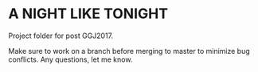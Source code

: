 # A NIGHT LIKE TONIGHT
Project folder for post GGJ2017.

Make sure to work on a branch before merging to master to minimize bug conflicts. Any questions, let me know.
